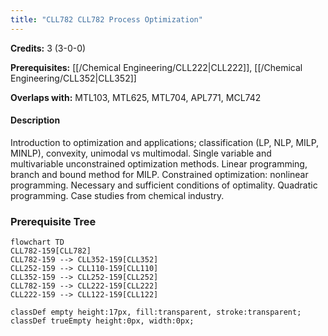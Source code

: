 ```yaml
---
title: "CLL782 CLL782 Process Optimization"
---
```

**Credits:** 3 (3-0-0)

**Prerequisites:** [[/Chemical Engineering/CLL222|CLL222]], [[/Chemical Engineering/CLL352|CLL352]]

**Overlaps with:** MTL103, MTL625, MTL704, APL771, MCL742

#### Description
Introduction to optimization and applications; classification (LP, NLP, MILP, MINLP), convexity, unimodal vs multimodal. Single variable and multivariable unconstrained optimization methods. Linear programming, branch and bound method for MILP. Constrained optimization: nonlinear programming. Necessary and sufficient conditions of optimality. Quadratic programming. Case studies from chemical industry.

### Prerequisite Tree

```mermaid
flowchart TD
CLL782-159[CLL782]
CLL782-159 --> CLL352-159[CLL352]
CLL252-159 --> CLL110-159[CLL110]
CLL352-159 --> CLL252-159[CLL252]
CLL782-159 --> CLL222-159[CLL222]
CLL222-159 --> CLL122-159[CLL122]

classDef empty height:17px, fill:transparent, stroke:transparent;
classDef trueEmpty height:0px, width:0px;
```